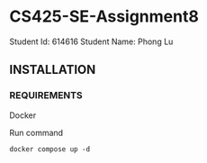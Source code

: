 # CS425-SE-Assignment8

Student Id: 614616
Student Name: Phong Lu

## INSTALLATION

### REQUIREMENTS

Docker

Run command

`docker compose up -d`
